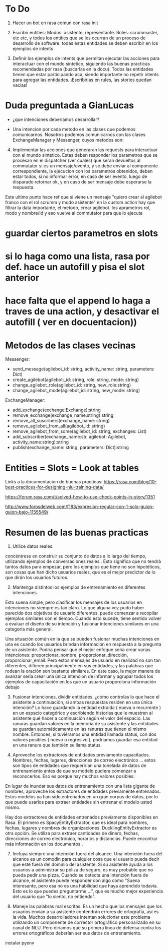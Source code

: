 # To Do
1. Hacer un bot en rasa comun con rasa init
2. Escribir entities: 
    Modos: asistente, representante. Roles: scrummaster, etc etc, y todos los entities que se les ocurran de un proceso de desarrollo de software.
         todas estas entidades se deben escribir en los ejemplos de intents

3. Definir los ejemplos de intents que permitan ejecutar las acciones para interactuar con el mundo sintetico, siguiendo las buenas practicas recomendadas por rasa (buscarlas en la docu). 
Todos las entidades tienen que estar participando aca, siendo importante no repetir intents para agregar las entidades.  ¡Escribirlas en rules, las stories quedan vacias!

# Duda preguntada a GianLucas
- ¿que intenciones deberiamos desarrollar?
+ Una intencion por cada metodo  en las clases que podemos comunicarnos.
 Nosotros podemos comunicarnos con las clases ExchangeManager y Messenger, cuyos metodos son:

4. Implementar las acciones que generaran las requests para interactuar con el mundo sintetico. Estas deben responder los parametros que se procesan en el dispatcher (ver cuales) que seran devueltos al commutator si es un mensaje/evento, y  se debe enviar al componente correspondiente, la ejecucion con los parametros obtenidos, deben estar todos, si no informar error, en caso de ser evento, luego de disparado retornar ok, y en caso de ser mensaje debe esperarse la respuesta.

Este ultimo punto hace ref que si viene un mensaje "quiero crear al agilebot franco con el rol scrumm y modo asistente" en la custom action hay que filtrar la data importante, el metodo, crear agilebot. los aprametros rol, modo y nombre/id y eso vuelve al commutator para que lo ejecute


  # guardar ciertos parametros en slots 
  # si lo haga como una lista, rasa por def. hace un autofill y pisa el slot anterior 
  # hace falta que el append lo haga a traves de una action, y desactivar el autofill ( ver en docuentacion))  



# Metodos de las clases vecinas
Messenger:
+ send_message(agilebot_id: string, activity_name: string, parameters: Dict)
+ create_agilebot(agilebot:_id: string, role: string, mode: string)
+ change_agilebot_role(agilebot_id: string, new_role:string)
+ change_agilebot_mode(agilebot_id: string, new_mode: string)

ExchangeManager:
+ add_exchange(exchange:Exchange):string
+ remove_exchange(exchange_name:string):string
+ remove_all_suscribers(exchange_name: string) 
+ remove_agilebot_from_all(agilebot_id: string) 
+ remove_agilebot_from_some(agilebot_id: string, exchanges: List<string>) 
+ add_subscriber(exchange_name:str, agilebot: Agilebot, activity_name:string):string
+ publish(exchange_name: string, parameters: Dict):string


# Entities = Slots = Look at tables
Links a la documentacion de buenas practicas:
https://rasa.com/blog/10-best-practices-for-designing-nlu-training-data/

https://forum.rasa.com/t/solved-how-to-use-check-points-in-story/1351

http://www.forosdelweb.com/f183/expresion-regular-con-1-solo-guion-guion-bajo-1155549/ 

# Resumen de las buenas practicas

1. Utilice datos reales.

concéntrese en construir su conjunto de datos a lo largo del tiempo, utilizando ejemplos de conversaciones reales . Esto significa que no tendrá tantos datos para empezar, pero los ejemplos que tiene no son hipotéticos, son cosas que han dicho usuarios reales, que es el mejor predictor de lo que dirán los usuarios futuros.

2. Mantenga distintos los ejemplos de entrenamiento en diferentes intenciones.

Esto suena simple, pero clasificar los mensajes de los usuarios en intenciones no siempre es tan claro. Lo que alguna vez pudo haber parecido dos objetivos de usuario diferentes, puede comenzar a recopilar ejemplos similares con el tiempo. Cuando esto sucede, tiene sentido volver a evaluar el diseño de su intención y fusionar intenciones similares en una categoría más general.

Una situación común en la que se pueden fusionar muchas intenciones en una es cuando los usuarios brindan información en respuesta a la pregunta de un asistente. Podría pensar que el mejor enfoque sería crear varias intenciones: proporcionar_nombre, proporcionar_dirección, proporcionar_email. Pero estos mensajes de usuario en realidad no son tan diferentes, difieren principalmente en sus entidades, y las palabras que rodean la oración son bastante similares. En este caso, la mejor manera de avanzar sería crear una única intención de informar y agrupar todos los ejemplos de capacitación en los que un usuario proporciona información debajo

3. Fusionar intenciones, dividir entidades.
¿cómo controlas lo que hace el asistente a continuación, si ambas respuestas residen en una única intención? Lo hace guardando la entidad extraída ( nueva o recurrente ) en un espacio categórico y escribiendo historias que le muestren al asistente qué hacer a continuación según el valor del espacio. Las ranuras guardan valores en la memoria de su asistente y las entidades se guardan automáticamente en las ranuras que tienen el mismo nombre. Entonces, si tuviéramos una entidad llamada status, con dos valores posibles ( nuevo o regresivo ), podríamos guardar esa entidad en una ranura que también se llama status.

6. Aproveche los extractores de entidades previamente capacitados.
Nombres, fechas, lugares, direcciones de correo electrónico ... estos son tipos de entidades que requerirían una tonelada de datos de entrenamiento antes de que su modelo pudiera comenzar a reconocerlos. Eso es porque hay muchos valores posibles.

En lugar de inundar sus datos de entrenamiento con una lista gigante de nombres, aproveche los extractores de entidades previamente entrenados. Estos modelos ya han sido entrenados en un gran corpus de datos, por lo que puede usarlos para extraer entidades sin entrenar el modelo usted mismo.

Hay dos extractores de entidades entrenados previamente disponibles en Rasa. El primero es SpacyEntityExtractor, que es ideal para nombres, fechas, lugares y nombres de organizaciones. DucklingEntityExtractor es otra opción. Se utiliza para extraer cantidades de dinero, fechas, direcciones de correo electrónico, horarios y distancias. Puede encontrar más información en los documentos .

7. Incluya siempre una intención fuera del alcance.
Una intención fuera del alcance es un comodín para cualquier cosa que el usuario pueda decir que esté fuera del dominio del asistente. Si su asistente ayuda a los usuarios a administrar su póliza de seguro, es muy probable que no pueda pedir una pizza. Cuando se detecta una intención fuera de alcance, el asistente puede responder con algo como "Suena interesante, pero esa no es una habilidad que haya aprendido todavía. Esto es lo que puedes preguntarme ...", que es mucho mejor experiencia del usuario que "lo siento, no entiendo".

8. Maneje las palabras mal escritas.
Es un hecho que los mensajes que los usuarios envían a su asistente contendrán errores de ortografía, así es la vida. Muchos desarrolladores intentan solucionar este problema utilizando un componente de corrector ortográfico personalizado en su canal de NLU. Pero diríamos que su primera línea de defensa contra los errores ortográficos deberían ser sus datos de entrenamiento.



instalar pyenv
